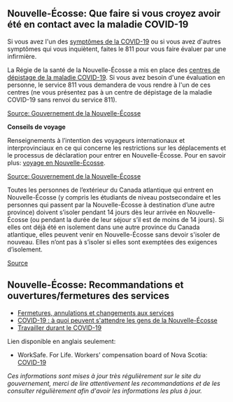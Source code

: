 ## Nouvelle-Écosse: Que faire si vous croyez avoir été en contact avec la maladie COVID-19

Si vous avez l'un des [symptômes de la COVID-19](https://novascotia.ca/coronavirus/when-to-seek-help/fr/#symptoms) ou si vous avez d'autres symptômes qui vous inquiètent, faites le 811 pour vous faire évaluer par une infirmière.

La Régie de la santé de la Nouvelle-Écosse a mis en place des [centres de dépistage de la maladie COVID-19](http://www.nshealth.ca/coronavirus/fr). Si vous avez besoin d'une évaluation en personne, le service 811 vous demandera de vous rendre à l'un de ces centres (ne vous présentez pas à un centre de dépistage de la maladie COVID-19 sans renvoi du service 811).

[Source: Gouvernement de la Nouvelle-Écosse](https://novascotia.ca/coronavirus/when-to-seek-help/fr/)

**Conseils de voyage**

Renseignements à l’intention des voyageurs internationaux et interprovinciaux en ce qui concerne les restrictions sur les déplacements et le processus de déclaration pour entrer en Nouvelle-Écosse. Pour en savoir plus: [voyage en Nouvelle-Écosse](https://novascotia.ca/coronavirus/travel/fr/).

[Source: Gouvernement de la Nouvelle-Écosse](https://novascotia.ca/coronavirus/restrictions-and-guidance/fr/)

Toutes les personnes de l’extérieur du Canada atlantique qui entrent en Nouvelle-Écosse (y compris les étudiants de niveau postsecondaire et les personnes qui passent par la Nouvelle-Écosse à destination d’une autre province) doivent s’isoler pendant 14 jours dès leur arrivée en Nouvelle-Écosse (ou pendant la durée de leur séjour s’il est de moins de 14 jours). Si elles ont déjà été en isolement dans une autre province du Canada atlantique, elles peuvent venir en Nouvelle-Écosse sans devoir s'isoler de nouveau. Elles n’ont pas à s’isoler si elles sont exemptées des exigences d’isolement. 

[Source](https://novascotia.ca/coronavirus/restrictions-and-guidance/fr/)

## Nouvelle-Écosse: Recommandations et ouvertures/fermetures des services

- [Fermetures, annulations et changements aux services](https://novascotia.ca/closures-cancellations-and-service-changes/fr/)
- [COVID-19 : à quoi peuvent s'attendre les gens de la Nouvelle-Écosse](https://novascotia.ca/coronavirus/what-it-means-for-nova-scotians/fr/)
- [Travailler durant le COVID-19](https://novascotia.ca/coronavirus/working-during-covid-19/fr/)

Lien disponible en anglais seulement:

- WorkSafe. For Life. Workers’ compensation board of Nova Scotia: [COVID-19](http://www.worksafeforlife.ca/covid19)

_Ces informations sont mises à jour très régulièrement sur le site du gouvernement, merci de lire attentivement les recommandations et de les consulter régulièrement afin d'avoir les informations les plus à jour._
